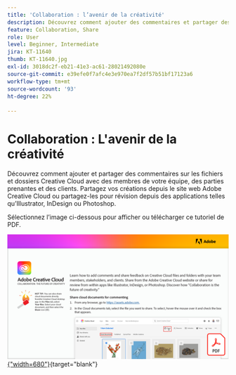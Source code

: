 ```yaml
---
title: 'Collaboration : l’avenir de la créativité'
description: Découvrez comment ajouter des commentaires et partager des commentaires sur des fichiers et dossiers de Creative Cloud avec les membres de votre équipe, les parties prenantes et les clients, ainsi que des polices sélectionnées à partir d’Adobe Fonts
feature: Collaboration, Share
role: User
level: Beginner, Intermediate
jira: KT-11640
thumb: KT-11640.jpg
exl-id: 3018dc2f-eb21-41e3-ac61-28021492080e
source-git-commit: e39efe0f7afc4e3e970ea7f2df57b51bf17123a6
workflow-type: tm+mt
source-wordcount: '93'
ht-degree: 22%

---
```


# Collaboration : L&#39;avenir de la créativité

Découvrez comment ajouter et partager des commentaires sur les fichiers et dossiers Creative Cloud avec des membres de votre équipe, des parties prenantes et des clients. Partagez vos créations depuis le site web Adobe Creative Cloud ou partagez-les pour révision depuis des applications telles qu’Illustrator, InDesign ou Photoshop.

Sélectionnez l’image ci-dessous pour afficher ou télécharger ce tutoriel de PDF.

[![Image de la première page du tutoriel](assets/Collaboration-The-Future-of-Creativity.png){&quot;width=680&quot;}](assets/Collaboration-The-Future-of-Creativity.pdf){target="blank"}
